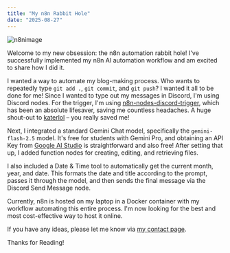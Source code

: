 ```yaml
---
title: "My n8n Rabbit Hole"
date: "2025-08-27"
---
```


![n8nimage](/images/n8n.png)

Welcome to my new obsession: the n8n automation rabbit hole! I've successfully implemented my n8n AI automation workflow and am excited to share how I did it.

I wanted a way to automate my blog-making process. Who wants to repeatedly type `git add .`, `git commit`, and `git push`? I wanted it all to be done for me! Since I wanted to type out my messages in Discord, I'm using Discord nodes. For the trigger, I'm using [n8n-nodes-discord-trigger](https://www.npmjs.com/package/n8n-nodes-discord-trigger), which has been an absolute lifesaver, saving me countless headaches. A huge shout-out to [katerlol](https://www.npmjs.com/~katerlol) – you really saved me!

Next, I integrated a standard Gemini Chat model, specifically the `gemini-flash-2.5` model. It's free for students with Gemini Pro, and obtaining an API Key from [Google AI Studio](https://aistudio.google.com) is straightforward and also free! After setting that up, I added function nodes for creating, editing, and retrieving files.

I also included a Date & Time tool to automatically get the current month, year, and date. This formats the date and title according to the prompt, passes it through the model, and then sends the final message via the Discord Send Message node.

Currently, n8n is hosted on my laptop in a Docker container with my workflow automating this entire process. I'm now looking for the best and most cost-effective way to host it online.

If you have any ideas, please let me know via [my contact page](/contact).

Thanks for Reading!